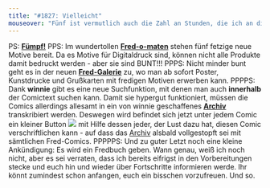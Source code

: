 ```yaml
---
title: "#1827: Vielleicht"
mouseover: "Fünf ist vermutlich auch die Zahl an Stunden, die ich an diesem Comic saß. Min-des-tens. Uff."
---
```


PS:
<a href="http://www.fonflatter.de/kalender"><strong>Fümpf!</strong></a>
PPS:
Im wundertollen <a href="http://fred-o-mat.spreadshirt.net"><strong>Fred-o-maten</strong></a> stehen fünf fetzige  neue Motive bereit. Da es Motive für Digitaldruck sind, können nicht alle Produkte damit bedruckt werden - aber sie sind BUNT!!!
PPPS:
Nicht minder bunt geht es in der neuen <a href="http://fonflatter.mygall.net/"><strong>Fred-Galerie</strong></a> zu, wo man ab sofort Poster, Kunstdrucke und Grußkarten mit fredigen Motiven erwerben kann. 
PPPPS:
Dank <strong>winnie</strong> gibt es eine neue Suchfunktion, mit denen man auch <strong>innerhalb</strong> der Comictext suchen kann. Damit sie hypergut funktioniert, müssen die Comics allerdings allesamt in ein von winnie geschaffenes <a href="http://wh89.piranho.de/archive.php"><strong>Archiv</strong></a> transkribiert werden. Deswegen wird befindet sich jetzt unter jedem Comic ein kleiner Button
<img src="http://www.fonflatter.de/bilder/transkript_btn.gif" />
mit Hilfe dessen jeder, der Lust dazu hat, diesen Comic verschriftlichen kann - auf dass das <a href="http://wh89.piranho.de/archive.php">Archiv</a> alsbald vollgestopft sei mit sämtlichen Fred-Comics.
PPPPPS:
Und zu guter Letzt noch eine kleine Ankündigung:
Es wird ein Fredbuch geben. Wann genau, weiß ich noch nicht, aber es sei verraten, dass ich bereits eifrigst in den Vorbereitungen stecke und euch hin und wieder über Fortschritte informieren werde. Ihr könnt zumindest schon anfangen, euch ein bisschen vorzufreuen.
Und so.
